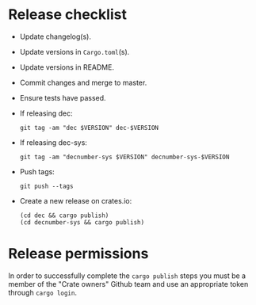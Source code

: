 # Release checklist

* Update changelog(s).

* Update versions in `Cargo.toml`(s).

* Update versions in README.

* Commit changes and merge to master.

* Ensure tests have passed.

* If releasing dec:

  ```
  git tag -am "dec $VERSION" dec-$VERSION
  ```

* If releasing dec-sys:

  ```
  git tag -am "decnumber-sys $VERSION" decnumber-sys-$VERSION
  ```

* Push tags:

  ```
  git push --tags
  ```

* Create a new release on crates.io:

  ```
  (cd dec && cargo publish)
  (cd decnumber-sys && cargo publish)
  ```

# Release permissions

In order to successfully complete the `cargo publish` steps you must be a
member of the "Crate owners" Github team and use an appropriate token through
`cargo login`.
